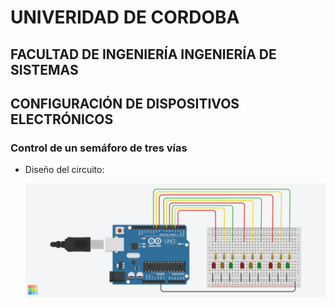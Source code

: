 # UNIVERIDAD DE CORDOBA
## FACULTAD DE INGENIERÍA INGENIERÍA DE SISTEMAS
## CONFIGURACIÓN DE DISPOSITIVOS ELECTRÓNICOS
### **Control de un semáforo de tres vías**

* Diseño del circuito:

    ![Esta es una imagen de ejemplo](images/semaforo.png)
